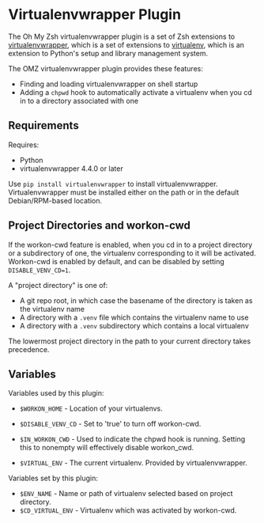 #  Virtualenvwrapper Plugin  #

The Oh My Zsh virtualenvwrapper plugin is a set of Zsh extensions to [virtualenvwrapper](http://virtualenvwrapper.readthedocs.org/en/latest/), which is a set of extensions to [virtualenv](https://pypi.python.org/pypi/virtualenv), which is an extension to Python's setup and library management system.

The OMZ virtualenvwrapper plugin provides these features:

* Finding and loading virtualenvwrapper on shell startup
* Adding a `chpwd` hook to automatically activate a virtualenv when you cd in to a directory associated with one

##   Requirements   ##

Requires:
* Python
* virtualenvwrapper 4.4.0 or later

Use `pip install virtualenvwrapper` to install virtualenvwrapper. Virtualenvwrapper must be installed either on the path or in the default Debian/RPM-based location.

##   Project Directories and workon-cwd   ##

If the workon-cwd feature is enabled, when you cd in to a project directory or a subdirectory of one, the virtualenv corresponding to it will be activated. Workon-cwd is enabled by default, and can be disabled by setting `DISABLE_VENV_CD=1`.

A "project directory" is one of:
* A git repo root, in which case the basename of the directory is taken as the virtualenv name
* A directory with a `.venv` file which contains the virtualenv name to use
* A directory with a `.venv` subdirectory which contains a local virtualenv

The lowermost project directory in the path to your current directory takes precedence.

##   Variables   ##

Variables used by this plugin:

* `$WORKON_HOME` - Location of your virtualenvs.
* `$DISABLE_VENV_CD` - Set to 'true' to turn off workon-cwd.

* `$IN_WORKON_CWD` - Used to indicate the chpwd hook is running. Setting this to nonempty will effectively disable workon_cwd.
* `$VIRTUAL_ENV` - The current virtualenv. Provided by virtualenvwrapper.

Variables set by this plugin:

* `$ENV_NAME` - Name or path of virtualenv selected based on project directory.
* `$CD_VIRTUAL_ENV` - Virtualenv which was activated by workon-cwd.


